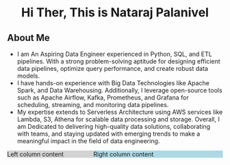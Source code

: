 <h1 align="center"> Hi Ther, This is Nataraj Palanivel </h1>  

<h2>About Me</h2>

- I am An Aspiring Data Engineer experienced in Python, SQL, and ETL pipelines. With a strong problem-solving aptitude for designing efficient data pipelines, optimize query performance, and create robust data models. 
- I have hands-on experience with Big Data Technologies like Apache Spark, and Data Warehousing. Additionally, I leverage open-source tools such as Apache Airflow, Kafka, Prometheus, and Grafana for scheduling, streaming, and monitoring data pipelines. 
- My expertise extends to Serverless Architecture using AWS services like Lambda, S3, Athena for scalable data processing and storage. Overall, I am Dedicated to delivering high-quality data solutions, collaborating with teams, and staying updated with emerging trends to make a meaningful impact in the field of data engineering.

<div style="display: flex;">
    <div style="flex: 4; background-color: lightgray;">
        Left column content
    </div>
    <div style="flex: 6; background-color: lightblue;">
        Right column content
    </div>
</div>

